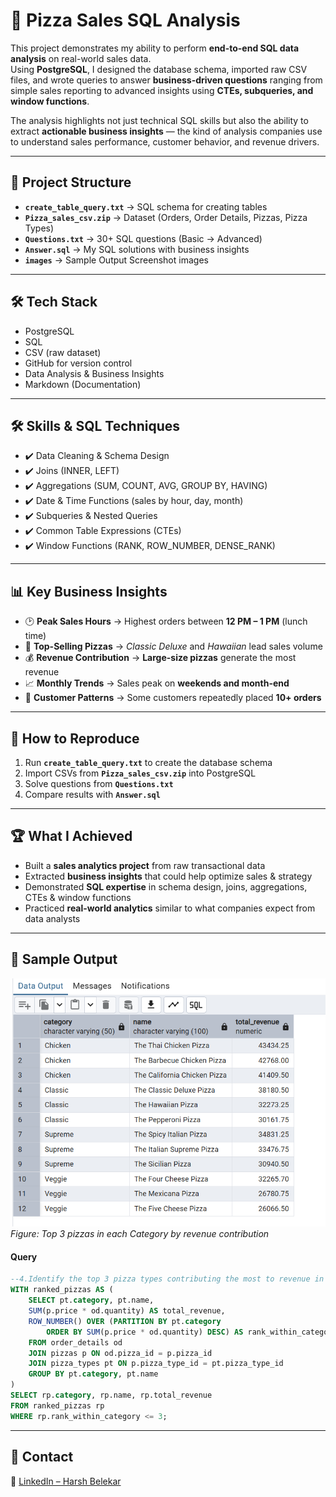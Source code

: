 # 🍕 Pizza Sales SQL Analysis  

This project demonstrates my ability to perform **end-to-end SQL data analysis** on real-world sales data.  
Using **PostgreSQL**, I designed the database schema, imported raw CSV files, and wrote queries to answer **business-driven questions** ranging from simple sales reporting to advanced insights using **CTEs, subqueries, and window functions**.  

The analysis highlights not just technical SQL skills but also the ability to extract **actionable business insights** — the kind of analysis companies use to understand sales performance, customer behavior, and revenue drivers.  


---

## 📂 Project Structure  

- **`create_table_query.txt`** → SQL schema for creating tables  
- **`Pizza_sales_csv.zip`** → Dataset (Orders, Order Details, Pizzas, Pizza Types)  
- **`Questions.txt`** → 30+ SQL questions (Basic → Advanced)  
- **`Answer.sql`** → My SQL solutions with business insights  
- **`images`** → Sample Output Screenshot images 

---

## 🛠️ Tech Stack
- PostgreSQL  
- SQL  
- CSV (raw dataset)  
- GitHub for version control  
- Data Analysis & Business Insights  
- Markdown (Documentation)  

---

## 🛠️ Skills & SQL Techniques  

- ✔️ Data Cleaning & Schema Design
- ✔️ Joins (INNER, LEFT)
- ✔️ Aggregations (SUM, COUNT, AVG, GROUP BY, HAVING)
- ✔️ Date & Time Functions (sales by hour, day, month)
- ✔️ Subqueries & Nested Queries
- ✔️ Common Table Expressions (CTEs)
- ✔️ Window Functions (RANK, ROW_NUMBER, DENSE_RANK)

---

## 📊 Key Business Insights  

- 🕑 **Peak Sales Hours** → Highest orders between **12 PM – 1 PM** (lunch time)  
- 🍕 **Top-Selling Pizzas** → *Classic Deluxe* and *Hawaiian* lead sales volume  
- 💰 **Revenue Contribution** → **Large-size pizzas** generate the most revenue  
- 📈 **Monthly Trends** → Sales peak on **weekends and month-end**  
- 👥 **Customer Patterns** → Some customers repeatedly placed **10+ orders**  

---

## 🚀 How to Reproduce  

1. Run **`create_table_query.txt`** to create the database schema  
2. Import CSVs from **`Pizza_sales_csv.zip`** into PostgreSQL  
3. Solve questions from **`Questions.txt`**  
4. Compare results with **`Answer.sql`**  

---

## 🏆 What I Achieved  
- Built a **sales analytics project** from raw transactional data  
- Extracted **business insights** that could help optimize sales & strategy  
- Demonstrated **SQL expertise** in schema design, joins, aggregations, CTEs & window functions  
- Practiced **real-world analytics** similar to what companies expect from data analysts  


---

## 📸 Sample Output  
![Top 3 Pizzas](images/top_pizzas.png)  
*Figure: Top 3 pizzas in each Category by revenue contribution*

#### Query
```sql 
--4.Identify the top 3 pizza types contributing the most to revenue in each category.
WITH ranked_pizzas AS (
	SELECT pt.category, pt.name,
	SUM(p.price * od.quantity) AS total_revenue,
	ROW_NUMBER() OVER (PARTITION BY pt.category 
		ORDER BY SUM(p.price * od.quantity) DESC) AS rank_within_category
	FROM order_details od
	JOIN pizzas p ON od.pizza_id = p.pizza_id
	JOIN pizza_types pt ON p.pizza_type_id = pt.pizza_type_id
	GROUP BY pt.category, pt.name
)
SELECT rp.category, rp.name, rp.total_revenue
FROM ranked_pizzas rp
WHERE rp.rank_within_category <= 3;
```

---

## 📧 Contact

🔗 [LinkedIn – Harsh Belekar](https://www.linkedin.com/in/harshbelekar)